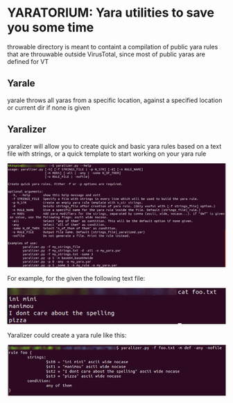 <h1>YARATORIUM: Yara utilities to save you some time</h1>

throwable directory is meant to containt a compilation of public yara rules that are throuwable outside VirusTotal, since most of public yaras are defined for VT

<h2> Yarale </h2>

yarale throws all yaras from a specific location, against a specified location or current dir if none is given

<h2> Yaralizer </h2>

yaralizer will allow you to create quick and basic yara rules based on a text file with strings, or a quick template to start working on your yara rule

<img src=example_pics/help.png>

For example, for the given the following text file:

<img src=example_pics/scr1.png>

Yaralizer could create a yara rule like this:

<img src=example_pics/scr2.png>

